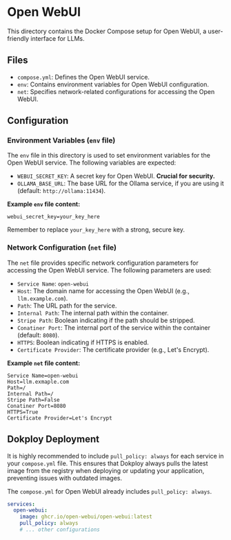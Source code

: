 # Open WebUI

This directory contains the Docker Compose setup for Open WebUI, a user-friendly interface for LLMs.

## Files

- `compose.yml`: Defines the Open WebUI service.
- `env`: Contains environment variables for Open WebUI configuration.
- `net`: Specifies network-related configurations for accessing the Open WebUI.

## Configuration

### Environment Variables (`env` file)

The `env` file in this directory is used to set environment variables for the Open WebUI service. The following variables are expected:

- `WEBUI_SECRET_KEY`: A secret key for Open WebUI. **Crucial for security.**
- `OLLAMA_BASE_URL`: The base URL for the Ollama service, if you are using it (default: `http://ollama:11434`).

**Example `env` file content:**
```
webui_secret_key=your_key_here
```
Remember to replace `your_key_here` with a strong, secure key.

### Network Configuration (`net` file)

The `net` file provides specific network configuration parameters for accessing the Open WebUI service. The following parameters are used:

- `Service Name`: `open-webui`
- `Host`: The domain name for accessing the Open WebUI (e.g., `llm.example.com`).
- `Path`: The URL path for the service.
- `Internal Path`: The internal path within the container.
- `Stripe Path`: Boolean indicating if the path should be stripped.
- `Conatiner Port`: The internal port of the service within the container (default: `8080`).
- `HTTPS`: Boolean indicating if HTTPS is enabled.
- `Certificate Provider`: The certificate provider (e.g., Let's Encrypt).

**Example `net` file content:**
```
Service Name=open-webui
Host=llm.exmaple.com
Path=/
Internal Path=/
Stripe Path=False
Conatiner Port=8080
HTTPS=True
Certificate Provider=Let's Encrypt
```

## Dokploy Deployment

It is highly recommended to include `pull_policy: always` for each service in your `compose.yml` file. This ensures that Dokploy always pulls the latest image from the registry when deploying or updating your application, preventing issues with outdated images.

The `compose.yml` for Open WebUI already includes `pull_policy: always`.

```yaml
services:
  open-webui:
    image: ghcr.io/open-webui/open-webui:latest
    pull_policy: always
    # ... other configurations
